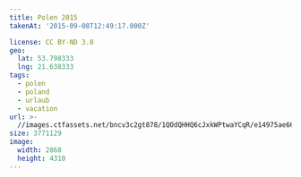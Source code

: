 ```yaml
---
title: Polen 2015
takenAt: '2015-09-08T12:49:17.000Z'

license: CC BY-ND 3.0
geo:
  lat: 53.798333
  lng: 21.638333
tags:
  - polen
  - poland
  - urlaub
  - vacation
url: >-
  //images.ctfassets.net/bncv3c2gt878/1QOdQHHQ6cJxkWPtwaYCqR/e14975ae664a92903f0a31a01f9da396/polen-2015_25931661056_o
size: 3771129
image:
  width: 2868
  height: 4310
---
```

